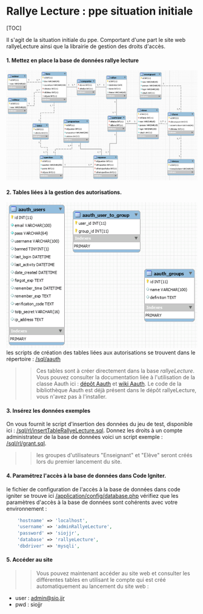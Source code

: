 # Rallye Lecture : ppe situation initiale

[TOC]

Il s'agit de la situation initiale du ppe. Comportant d'une part le site web rallyeLecture ainsi que la librairie de gestion des droits d'accès.

#### 1. Mettez en place la base de données rallye lecture
![schéma bd rallye](./sql/schemaDbRallyeLecture.PNG)

#### 2. Tables liées à la gestion des autorisations.
![schéma bd aauth](./sql/schemaDbAauth.PNG)
les scripts de création des tables liées aux autorisations se trouvent dans le répertoire : [/sql/aauth](./sql/aauth)
>> Ces tables sont à créer directement dans la base *rallyeLecture*. Vous pouvez consulter la documentation liée à l'utilisation de la classe Aauth ici : [dépôt Aauth](https://github.com/emreakay/CodeIgniter-Aauth) et [wiki Aauth](https://github.com/magefly/CodeIgniter-Aauth/wiki/_pages).
Le code de la bibliothèque Aauth est déjà présent dans le dépôt rallyeLecture, vous n'avez pas à l'installer.

#### 3. Insérez les données exemples
On vous fournit le script d'insertion des données du jeu de test, disponible ici : [/sql/rl/insertTableRallyeLecture.sql](./sql/rl/). 
Donnez les droits à un compte administrateur de la base de données voici un script exemple : [/sql/rl/grant.sql](./sql/rl/).
>> les groupes d'utilisateurs "Enseignant" et "Elève" seront créés lors du premier lancement du site.

#### 4. Paramétrez l'accès à la base de données dans Code Igniter.
le fichier de configuration de l'accès à la base de données dans code igniter se trouve ici [/application/config/database.php](./application/config/database.php)
vérifiez que les paramètres d'accès à la base de données sont cohérents avec votre environnement :
```php
    'hostname' => 'localhost',
    'username' => 'adminRallyeLecture',
    'password' => 'siojjr',
    'database' => 'rallyeLecture',
    'dbdriver' => 'mysqli',
```

#### 5. Accéder au site
>> Vous pouvez maintenant accéder au site web et consulter les différentes tables en utilisant le compte qui est créé automatiquement au lancement du site web : 
* user : admin@sio.jjr
* pwd  : siojjr